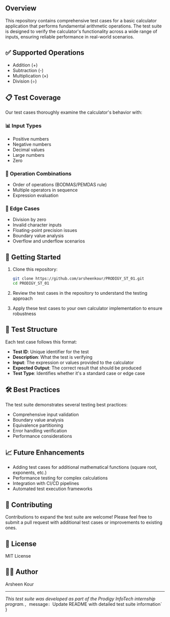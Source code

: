 ## Overview
This repository contains comprehensive test cases for a basic calculator application that performs fundamental arithmetic operations. The test suite is designed to verify the calculator's functionality across a wide range of inputs, ensuring reliable performance in real-world scenarios.

## ✅ Supported Operations
- Addition (+)
- Subtraction (-)
- Multiplication (×)
- Division (÷)

## 📋 Test Coverage
Our test cases thoroughly examine the calculator's behavior with:

### 📊 Input Types
- Positive numbers
- Negative numbers
- Decimal values
- Large numbers
- Zero

### 🔄 Operation Combinations
- Order of operations (BODMAS/PEMDAS rule)
- Multiple operators in sequence
- Expression evaluation

### 🚨 Edge Cases
- Division by zero
- Invalid character inputs
- Floating-point precision issues
- Boundary value analysis
- Overflow and underflow scenarios

## 🚀 Getting Started
1. Clone this repository:
   ```bash
   git clone https://github.com/arsheenkour/PRODIGY_ST_01.git
   cd PRODIGY_ST_01
   ```

2. Review the test cases in the repository to understand the testing approach

3. Apply these test cases to your own calculator implementation to ensure robustness

## 📝 Test Structure
Each test case follows this format:
- **Test ID**: Unique identifier for the test
- **Description**: What the test is verifying
- **Input**: The expression or values provided to the calculator
- **Expected Output**: The correct result that should be produced
- **Test Type**: Identifies whether it's a standard case or edge case

## 🛠️ Best Practices
The test suite demonstrates several testing best practices:
- Comprehensive input validation
- Boundary value analysis
- Equivalence partitioning
- Error handling verification
- Performance considerations

## 📈 Future Enhancements
- Adding test cases for additional mathematical functions (square root, exponents, etc.)
- Performance testing for complex calculations
- Integration with CI/CD pipelines
- Automated test execution frameworks

## 🤝 Contributing
Contributions to expand the test suite are welcome! Please feel free to submit a pull request with additional test cases or improvements to existing ones.

## 📄 License
MIT License

## 👨‍💻 Author
Arsheen Kour

---

*This test suite was developed as part of the Prodigy InfoTech internship program.*`,
  `message`: `Update README with detailed test suite information`
}
